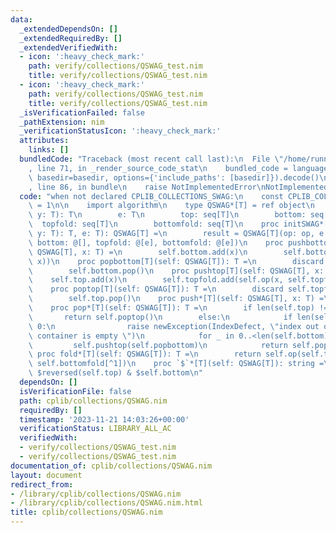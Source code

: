 ```yaml
---
data:
  _extendedDependsOn: []
  _extendedRequiredBy: []
  _extendedVerifiedWith:
  - icon: ':heavy_check_mark:'
    path: verify/collections/QSWAG_test.nim
    title: verify/collections/QSWAG_test.nim
  - icon: ':heavy_check_mark:'
    path: verify/collections/QSWAG_test.nim
    title: verify/collections/QSWAG_test.nim
  _isVerificationFailed: false
  _pathExtension: nim
  _verificationStatusIcon: ':heavy_check_mark:'
  attributes:
    links: []
  bundledCode: "Traceback (most recent call last):\n  File \"/home/runner/.local/lib/python3.10/site-packages/onlinejudge_verify/documentation/build.py\"\
    , line 71, in _render_source_code_stat\n    bundled_code = language.bundle(stat.path,\
    \ basedir=basedir, options={'include_paths': [basedir]}).decode()\n  File \"/home/runner/.local/lib/python3.10/site-packages/onlinejudge_verify/languages/nim.py\"\
    , line 86, in bundle\n    raise NotImplementedError\nNotImplementedError\n"
  code: "when not declared CPLIB_COLLECTIONS_SWAG:\n    const CPLIB_COLLECTIONS_SWAG*\
    \ = 1\n\n    import algorithm\n    type QSWAG*[T] = ref object\n        op: proc(x,\
    \ y: T): T\n        e: T\n        top: seq[T]\n        bottom: seq[T]\n      \
    \  topfold: seq[T]\n        bottomfold: seq[T]\n    proc initSWAG*[T](op: proc(x,\
    \ y: T): T, e: T): QSWAG[T] =\n        result = QSWAG[T](op: op, e: e, top: @[],\
    \ bottom: @[], topfold: @[e], bottomfold: @[e])\n    proc pushbottom[T](self:\
    \ QSWAG[T], x: T) =\n        self.bottom.add(x)\n        self.bottomfold.add(self.op(self.bottomfold[^1],\
    \ x))\n    proc popbottom[T](self: QSWAG[T]): T =\n        discard self.bottomfold.pop()\n\
    \        self.bottom.pop()\n    proc pushtop[T](self: QSWAG[T], x: T) =\n    \
    \    self.top.add(x)\n        self.topfold.add(self.op(x, self.topfold[^1]))\n\
    \    proc poptop[T](self: QSWAG[T]): T =\n        discard self.topfold.pop()\n\
    \        self.top.pop()\n    proc push*[T](self: QSWAG[T], x: T) =\n        self.pushbottom(x)\n\
    \    proc pop*[T](self: QSWAG[T]): T =\n        if len(self.top) != 0:\n     \
    \       return self.poptop()\n        else:\n            if len(self.bottom) ==\
    \ 0:\n                raise newException(IndexDefect, \"index out of bounds, the\
    \ container is empty \")\n            for _ in 0..<len(self.bottom):\n       \
    \         self.pushtop(self.popbottom)\n            return self.poptop()\n   \
    \ proc fold*[T](self: QSWAG[T]): T =\n        return self.op(self.topfold[^1],\
    \ self.bottomfold[^1])\n    proc `$`*[T](self: QSWAG[T]): string =\n        return\
    \ $reversed(self.top) & $self.bottom\n"
  dependsOn: []
  isVerificationFile: false
  path: cplib/collections/QSWAG.nim
  requiredBy: []
  timestamp: '2023-11-21 14:03:26+00:00'
  verificationStatus: LIBRARY_ALL_AC
  verifiedWith:
  - verify/collections/QSWAG_test.nim
  - verify/collections/QSWAG_test.nim
documentation_of: cplib/collections/QSWAG.nim
layout: document
redirect_from:
- /library/cplib/collections/QSWAG.nim
- /library/cplib/collections/QSWAG.nim.html
title: cplib/collections/QSWAG.nim
---
```

